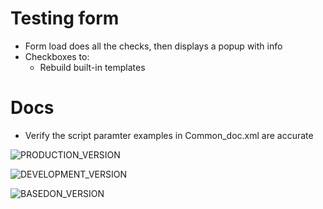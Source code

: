 
# Testing form

* Form load does all the checks, then displays a popup with info
* Checkboxes to:
  * Rebuild built-in templates
   
# Docs

* Verify the script paramter examples in Common_doc.xml are accurate


![PRODUCTION_VERSION](https://img.shields.io/badge/release-24.10-seagreen?style=flat-square)

![DEVELOPMENT_VERSION](https://img.shields.io/badge/release-24.10--development-firebrick?style=flat-square)

![BASEDON_VERSION](https://img.shields.io/badge/BASED%20ON%20Tingen%2024.10-white?style=for-the-badge)